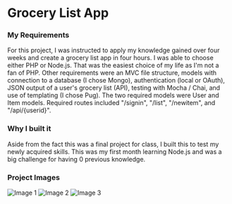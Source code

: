 # Grocery List App

### My Requirements

For this project, I was instructed to apply my knowledge gained over four weeks and create a grocery list app in four hours. I was able to choose either PHP or Node.js. That was the easiest choice of my life as I'm not a fan of PHP. Other requirements were an MVC file structure, models with connection to a database (I chose Mongo), authentication (local or OAuth), JSON output of a user's grocery list (API), testing with Mocha / Chai, and use of templating (I chose Pug). The two required models were User and Item models. Required routes included "/signin", "/list", "/newitem", and "/api/{userid}". 


### Why I built it

Aside from the fact this was a final project for class, I built this to test my newly acquired skills. This was my first month learning Node.js and was a big challenge for having 0 previous knowledge.


### Project Images

![Image 1](https://itsy8s.github.io/Y8S-Portfolio/images/Shopping%20List%201.jpg)
![Image 2](https://itsy8s.github.io/Y8S-Portfolio/images/Shopping%20List%202.jpg)
![Image 3](https://itsy8s.github.io/Y8S-Portfolio/images/Shopping%20List%203.jpg)

